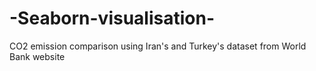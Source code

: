 # -Seaborn-visualisation-
CO2 emission comparison using Iran's and Turkey's dataset from World Bank website
